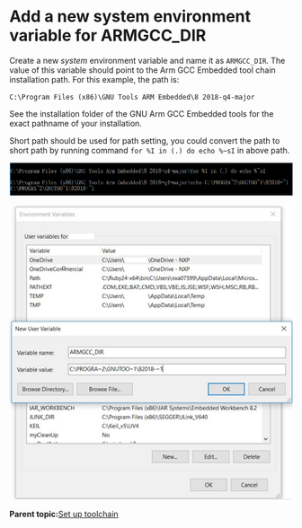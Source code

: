 # Add a new system environment variable for ARMGCC\_DIR

Create a new *system* environment variable and name it as `ARMGCC_DIR`. The value of this variable should point to the Arm GCC Embedded tool chain installation path. For this example, the path is:

```
C:\Program Files (x86)\GNU Tools ARM Embedded\8 2018-q4-major
```

See the installation folder of the GNU Arm GCC Embedded tools for the exact pathname of your installation.

Short path should be used for path setting, you could convert the path to short path by running command `for %I in (.) do echo %~sI` in above path.

![](../images/armgcc_convert_path.png "Convert path to short path")

![](../images/armgcc_add_armgcc_dir.jpeg "Add ARMGCC_DIR system variable")

**Parent topic:**[Set up toolchain](../topics/armgcc_set_up_toolchain.md)


